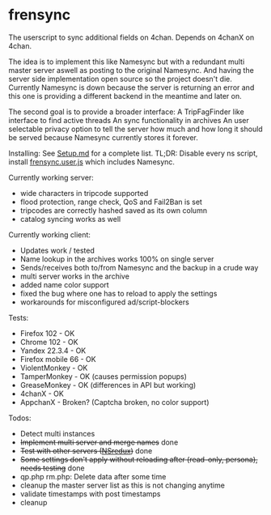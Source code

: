 # frensync
The userscript to sync additional fields on 4chan.
Depends on 4chanX on 4chan.

The idea is to implement this like Namesync but with a redundant multi master server aswell as posting to the original Namesync.
And having the server side implementation open source so the project doesn't die.
Currently Namesync is down because the server is returning an error and this one is providing a different backend in the meantime and later on.

The second goal is to provide a broader interface:
A TripFagFinder like interface to find active threads
An sync functionality in archives
An user selectable privacy option to tell the server how much and how long it should be served because Namesync currently stores it forever.

Installing:
See [Setup.md](https://github.com/OPROSVOs/frensync/blob/main/SETUP.md) for a complete list.
TL;DR: Disable every ns script, install [frensync.user.js](https://github.com/OPROSVOs/frensync/raw/main/frensync.user.js) which includes Namesync.


Currently working server:
* wide characters in tripcode supported
* flood protection, range check, QoS and Fail2Ban is set
* tripcodes are correctly hashed saved as its own column
* catalog syncing works as well

Currently working client:
* Updates work / tested
* Name lookup in the archives works 100% on single server
* Sends/receives both to/from Namesync and the backup in a crude way
* multi server works in the archive
* added name color support
* fixed the bug where one has to reload to apply the settings
* workarounds for misconfigured ad/script-blockers

Tests:
* Firefox 102 - OK
* Chrome 102 - OK
* Yandex 22.3.4 - OK
* Firefox mobile 66 - OK
* ViolentMonkey - OK
* TamperMonkey - OK (causes permission popups)
* GreaseMonkey  - OK (differences in API but working)
* 4chanX  - OK
* AppchanX - Broken? (Captcha broken, no color support)

Todos:
* Detect multi instances 
* ~~Implement multi server and merge names~~ done
* ~~Test with other servers ([NSredux](https://github.com/iBoonie/namesyncredux))~~ done
* ~~Some settings don't apply without reloading after (read-only, persona), needs testing~~ done
* qp.php rm.php: Delete data after some time
* cleanup the master server list as this is not changing anytime
* validate timestamps with post timestamps
* cleanup


